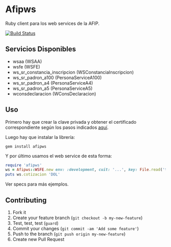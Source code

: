 # Afipws

Ruby client para los web services de la AFIP.

[![Build Status](https://travis-ci.org/eeng/afipws.svg?branch=master)](https://travis-ci.org/eeng/afipws)

## Servicios Disponibles

* wsaa (WSAA)
* wsfe (WSFE)
* ws_sr_constancia_inscripcion (WSConstanciaInscripcion)
* ws_sr_padron_a100 (PersonaServiceA100)
* ws_sr_padron_a4 (PersonaServiceA4)
* ws_sr_padron_a5 (PersonaServiceA5)
* wconsdeclaracion (WConsDeclaracion)

## Uso

Primero hay que crear la clave privada y obtener el certificado correspondiente según los pasos indicados [aquí](http://www.afip.gov.ar/ws/WSAA/cert-req-howto.txt).

Luego hay que instalar la librería:

```
gem install afipws
```

Y por último usamos el web service de esta forma:

```ruby
require 'afipws'
ws = Afipws::WSFE.new env: :development, cuit: '...', key: File.read('test.key'), cert: File.read('test.crt')
puts ws.cotizacion 'DOL'
```

Ver specs para más ejemplos.

## Contributing

1. Fork it
2. Create your feature branch (`git checkout -b my-new-feature`)
3. Test, test, test (`guard`)
4. Commit your changes (`git commit -am 'Add some feature'`)
5. Push to the branch (`git push origin my-new-feature`)
6. Create new Pull Request

